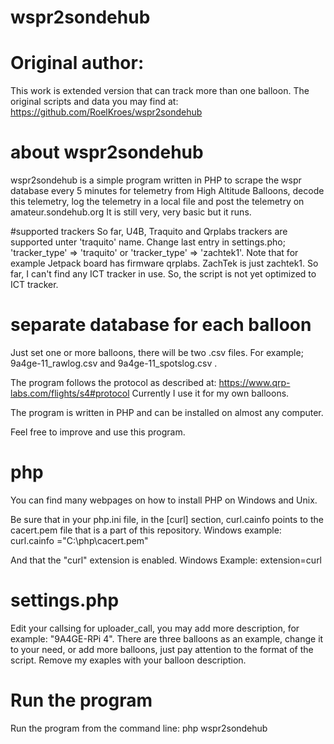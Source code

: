 # wspr2sondehub

# Original author:
This work is extended version that can track more than one balloon. The original scripts and data
you may find at:
https://github.com/RoelKroes/wspr2sondehub

# about wspr2sondehub
wspr2sondehub is a simple program written in PHP to scrape the wspr database every 5 minutes for telemetry from High Altitude Balloons, decode this telemetry, log the telemetry in a local file and post the telemetry on amateur.sondehub.org
It is still very, very basic but it runs.

#supported trackers
So far, U4B, Traquito and Qrplabs trackers are supported unter 'traquito' name. Change last entry in settings.pho; 'tracker_type' => 'traquito' or 'tracker_type' => 'zachtek1'.
Note that for example Jetpack board has firmware qrplabs. ZachTek is just zachtek1. 
So far, I can't find any ICT tracker in use. So, the script is not yet optimized to ICT tracker.

# separate database for each balloon
Just set one or more balloons, there will be two .csv files. For example; 9a4ge-11_rawlog.csv and 9a4ge-11_spotslog.csv .


The program follows the protocol as described at: https://www.qrp-labs.com/flights/s4#protocol
Currently I use it for my own balloons. 

The program is written in PHP and can be installed on almost any computer.

Feel free to improve and use this program.

# php
You can find many webpages on how to install PHP on Windows and Unix.

Be sure that in your php.ini file, in the [curl] section, curl.cainfo points to the cacert.pem file that is a part of this repository.
Windows example:
curl.cainfo ="C:\php\cacert.pem" 

And that the "curl" extension is enabled.
Windows Example:
extension=curl

# settings.php
Edit your callsing for uploader_call, you may add more description, for example: "9A4GE-RPi 4".
There are three balloons as an example, change it to your need, or add more balloons, just pay attention
to the format of the script. Remove my exaples with your balloon description.


# Run the program
Run the program from the command line:
php wspr2sondehub
